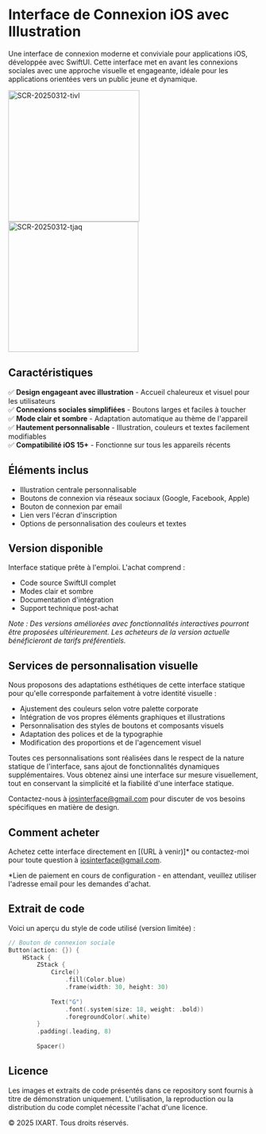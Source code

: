 # Interface de Connexion iOS avec Illustration

Une interface de connexion moderne et conviviale pour applications iOS, développée avec SwiftUI. Cette interface met en avant les connexions sociales avec une approche visuelle et engageante, idéale pour les applications orientées vers un public jeune et dynamique.

<img width="264" alt="SCR-20250312-tivl" src="https://github.com/user-attachments/assets/5fd9f329-cf05-4ff5-a5d6-46426a5cebc3" />
<img width="262" alt="SCR-20250312-tjaq" src="https://github.com/user-attachments/assets/14afde86-4b67-407b-8b02-792e9949d34b" />



## Caractéristiques
✅ **Design engageant avec illustration** - Accueil chaleureux et visuel pour les utilisateurs  
✅ **Connexions sociales simplifiées** - Boutons larges et faciles à toucher  
✅ **Mode clair et sombre** - Adaptation automatique au thème de l'appareil  
✅ **Hautement personnalisable** - Illustration, couleurs et textes facilement modifiables  
✅ **Compatibilité iOS 15+** - Fonctionne sur tous les appareils récents

## Éléments inclus
- Illustration centrale personnalisable
- Boutons de connexion via réseaux sociaux (Google, Facebook, Apple)
- Bouton de connexion par email
- Lien vers l'écran d'inscription
- Options de personnalisation des couleurs et textes

## Version disponible
Interface statique prête à l'emploi. L'achat comprend :
- Code source SwiftUI complet
- Modes clair et sombre
- Documentation d'intégration
- Support technique post-achat

*Note : Des versions améliorées avec fonctionnalités interactives pourront être proposées ultérieurement. Les acheteurs de la version actuelle bénéficieront de tarifs préférentiels.*

## Services de personnalisation visuelle
Nous proposons des adaptations esthétiques de cette interface statique pour qu'elle corresponde parfaitement à votre identité visuelle :
- Ajustement des couleurs selon votre palette corporate
- Intégration de vos propres éléments graphiques et illustrations
- Personnalisation des styles de boutons et composants visuels
- Adaptation des polices et de la typographie
- Modification des proportions et de l'agencement visuel

Toutes ces personnalisations sont réalisées dans le respect de la nature statique de l'interface, sans ajout de fonctionnalités dynamiques supplémentaires. Vous obtenez ainsi une interface sur mesure visuellement, tout en conservant la simplicité et la fiabilité d'une interface statique.

Contactez-nous à iosinterface@gmail.com pour discuter de vos besoins spécifiques en matière de design.


## Comment acheter

Achetez cette interface directement en [(URL à venir)]* ou contactez-moi pour toute question à iosinterface@gmail.com.

*Lien de paiement en cours de configuration - en attendant, veuillez utiliser l'adresse email pour les demandes d'achat.

## Extrait de code
Voici un aperçu du style de code utilisé (version limitée) :
```swift
// Bouton de connexion sociale
Button(action: {}) {
    HStack {
        ZStack {
            Circle()
                .fill(Color.blue)
                .frame(width: 30, height: 30)
            
            Text("G")
                .font(.system(size: 18, weight: .bold))
                .foregroundColor(.white)
        }
        .padding(.leading, 8)
        
        Spacer()
```

## Licence

Les images et extraits de code présentés dans ce repository sont fournis à titre de démonstration uniquement. L'utilisation, la reproduction ou la distribution du code complet nécessite l'achat d'une licence.

© 2025 IXART. Tous droits réservés.
